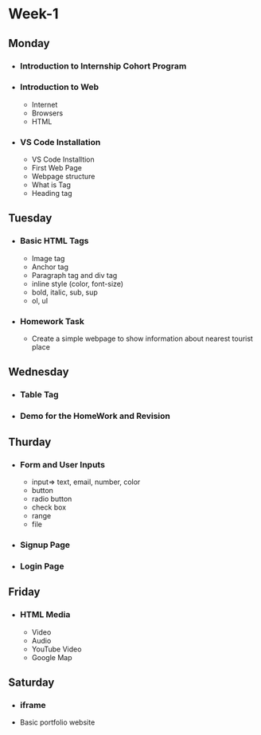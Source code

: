# Week-1

## Monday

- ### Introduction to Internship Cohort Program
  
- ### Introduction to Web  
    - Internet
    - Browsers
    - HTML


- ### VS Code Installation
    - VS Code Installtion
    - First Web Page
    - Webpage structure
    - What is Tag
    - Heading tag

## Tuesday
  - ### Basic HTML Tags
    - Image tag  
    - Anchor tag
    - Paragraph tag and div tag
    - inline style (color, font-size)
    - bold, italic, sub, sup
    - ol, ul

  - ### Homework Task
    - Create a simple webpage to show information about nearest tourist place

## Wednesday
  - ### Table Tag  
  - ### Demo for the HomeWork and Revision

## Thurday
  - ### Form and User Inputs
      - input=> text, email, number, color
      - button
      - radio button
      - check box
      - range
      - file
  
  - ### Signup Page
  
  - ### Login Page

## Friday
  - ### HTML Media
      - Video
      - Audio
      - YouTube Video
      - Google Map

## Saturday
  - ### iframe
  - Basic portfolio website
